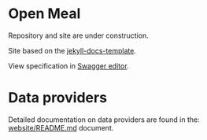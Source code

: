 # Open Meal

Repository and site are under construction.

Site based on the [jekyll-docs-template](http://bruth.github.io/jekyll-docs-template/).

View specification in [Swagger editor](https://editor.swagger.io/?url=https://raw.githubusercontent.com/Sambruk/Open-Meal/main/OpenAPI-Specification.yml).

# Data providers
Detailed documentation on data providers are found in the: [website/README.md](website/README.md#data-providers) document.